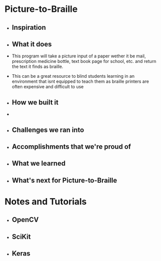 # Picture-to-Braille

* ## Inspiration

* ## What it does
* This program will take a picture input of a paper wether it be mail, prescription medicine bottle, text book page for school, etc. and return the text it finds as braille.
* This can be a great resource to blind students learning in an environment that isnt equipped to teach them as braille printers are often expensive and difficult to use
* ## How we built it
*  
* ## Challenges we ran into

* ## Accomplishments that we're proud of

* ## What we learned

* ## What's next for Picture-to-Braille

# Notes and Tutorials

* ## OpenCV

* ## SciKit

* ## Keras

